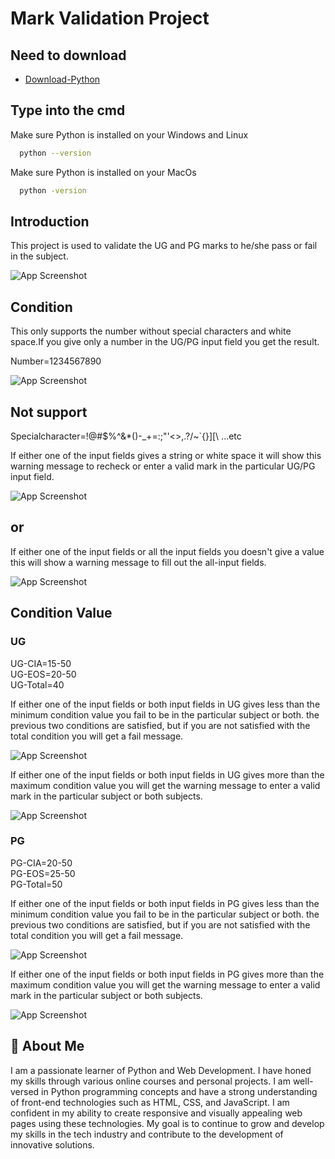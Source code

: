 # Mark Validation Project



## Need to download 

 - [Download-Python](https://www.python.org/downloads/)

 ## Type into the cmd

Make sure Python is installed on your Windows and Linux

```bash
  python --version
```

Make sure Python is installed on your MacOs

```bash
  python -version
```

 ## Introduction
 
This project is used to validate the UG and PG marks to he/she pass or fail in the subject.


![App Screenshot](https://via.placeholder.com/468x300?text=App+Screenshot+Here)

## Condition

This only supports the number without special characters and white space.If you give only a number in the UG/PG input field you get the result.

Number=1234567890

![App Screenshot](https://via.placeholder.com/468x300?text=App+Screenshot+Here)

## Not support

Specialcharacter=!@#$%^&*()-_+=:;"'<>,.?/~`{}][\ ...etc

If either one of the input fields gives a string or white space it will show this warning message to recheck or enter a valid mark in the particular UG/PG input field.

![App Screenshot](https://via.placeholder.com/468x300?text=App+Screenshot+Here)

## or

If either one of the input fields or all the input fields you doesn't give a value this will show a warning message to fill out the all-input fields.

![App Screenshot](https://via.placeholder.com/468x300?text=App+Screenshot+Here)

## Condition Value

### UG

UG-CIA=15-50\
UG-EOS=20-50\
UG-Total=40

If either one of the input fields or both input fields in UG gives less than the minimum condition value you fail to be in the particular subject or both. the previous two conditions are satisfied, but if you are not satisfied with the total condition you will get a fail message.

![App Screenshot](https://via.placeholder.com/468x300?text=App+Screenshot+Here)

If either one of the input fields or both input fields in UG gives more than the maximum condition value you will get the warning message to enter a valid mark in the particular subject or both subjects.

![App Screenshot](https://via.placeholder.com/468x300?text=App+Screenshot+Here)

### PG

PG-CIA=20-50\
PG-EOS=25-50\
PG-Total=50

If either one of the input fields or both input fields in PG gives less than the minimum condition value you fail to be in the particular subject or both. the previous two conditions are satisfied, but if you are not satisfied with the total condition you will get a fail message.

![App Screenshot](https://via.placeholder.com/468x300?text=App+Screenshot+Here)

If either one of the input fields or both input fields in PG gives more than the maximum condition value you will get the warning message to enter a valid mark in the particular subject or both subjects.

![App Screenshot](https://via.placeholder.com/468x300?text=App+Screenshot+Here)


## 🚀 About Me

I am a passionate learner of Python and Web Development. I have honed my skills through various online courses and personal projects. I am well-versed in Python programming concepts and have a strong understanding of front-end technologies such as HTML, CSS, and JavaScript. I am confident in my ability to create responsive and visually appealing web pages using these technologies. My goal is to continue to grow and develop my skills in the tech industry and contribute to the development of innovative solutions.

